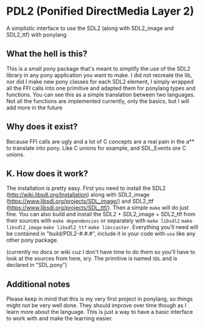 # PDL2 (Ponified DirectMedia Layer 2)
A simplistic interface to use the SDL2 (along with SDL2_image and SDL2_ttf) with ponylang


## What the hell is this?
This is a small pony package that's meant to simplify the use of the SDL2 library in any pony application you want to make. I did not recreate the lib, nor did I make new pony classes for each SDL2 element, I simply wrapped all the FFI calls into one primitive and adapted them for ponylang types and functions. You can see this as a simple translation between two languages. Not all the functions are implemented currently, only the basics, but I will add more in the future

## Why does it exist?
Because FFI calls are ugly and a lot of C concepts are a real pain in the a** to translate into pony. Like C unions for example, and SDL_Events _are_ C unions.

## K. How does it work?
The installation is pretty easy. First you need to install the SDL2 (http://wiki.libsdl.org/Installation) along with SDL2_image (https://www.libsdl.org/projects/SDL_image/) and SDL2_ttf (https://www.libsdl.org/projects/SDL_ttf/).
Then a simple `make` will do just fine. You can also build and install the SDL2 + SDL2_image + SDL2_ttf from their sources with `make dependencies` or separately with `make libsdl2` `make libsdl2_image` `make libsdl2_ttf` `make libccaster`.
Everything you'll need will be contained in "build/PDL2-#.#.#", include it in your code with `use` like any other pony package.

(currently no docs or wiki cuz I don't have time to do them so you'll have to look at the sources from here, sry. The primitive is named `SDL` and is declared in "SDL.pony")

## Additional notes
Please keep in mind that this is my very first project in ponylang, so things might not be very well done. They should improve over time though as I learn more about the language. This is just a way to have a basic interface to work with and make the learning easier.
